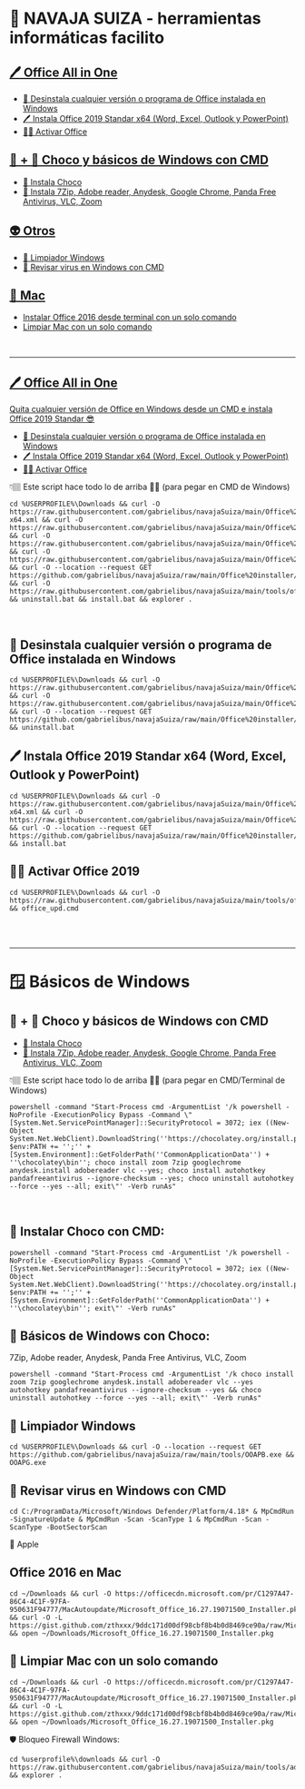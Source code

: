 # 🧰 NAVAJA SUIZA - herramientas informáticas facilito 

<a href="#officeAIO"><h2>🖊️ Office All in One</h2></a>

- <a href="#uninstallOffice">🧼 Desinstala cualquier versión o programa de Office instalada en Windows</a>
- <a href="#installOffice">🖊️ Instala Office 2019 Standar x64 (Word, Excel, Outlook y PowerPoint)</a>
- <a href="#officeKey">🏴‍☠️ Activar Office</a>

<a href="#chocoAIO"><h2 >
🍫 + 🥑 Choco y básicos de Windows con CMD</h2></a>
- <a href="#choco">🍫 Instala Choco</a>
- <a href="#chocoBasicos">🥑 Instala 7Zip, Adobe reader, Anydesk, Google Chrome, Panda Free Antivirus, VLC, Zoom</a>

<a href="#Limpiador"><h2 >
👽 Otros</h2></a>

- <a href="#Limpiador">🧼 Limpiador Windows</a>
- <a href="#Desinfección">🦠 Revisar virus en Windows con CMD</a>


<a href="#Limpiador"><h2 >🍎 Mac</h2></a>

- <a href="#macOffice">Instalar Office 2016 desde terminal con un solo comando
- <a href="#cleanup">Limpiar Mac con un solo comando

<br>
<hr>





<h2 id="officeAIO">🖊️ Office All in One</h2>
  Quita cualquier versión de Office en Windows desde un CMD e instala Office 2019 Standar 😎

- <a href="#uninstallOffice">🧼 Desinstala cualquier versión o programa de Office instalada en Windows</a>
- <a href="#installOffice">🖊️ Instala Office 2019 Standar x64 (Word, Excel, Outlook y PowerPoint)</a>
- <a href="#officeKey">🏴‍☠️ Activar Office</a>


👇🏽 Este script hace todo lo de arriba ☝🏽 (para pegar en CMD de Windows)
```
cd %USERPROFILE%\Downloads && curl -O https://raw.githubusercontent.com/gabrielibus/navajaSuiza/main/Office%20installer/office365-x64.xml && curl -O https://raw.githubusercontent.com/gabrielibus/navajaSuiza/main/Office%20installer/install.bat && curl -O https://raw.githubusercontent.com/gabrielibus/navajaSuiza/main/Office%20installer/uninstall.bat && curl -O https://raw.githubusercontent.com/gabrielibus/navajaSuiza/main/Office%20installer/uninstall.xml && curl -O --location --request GET https://github.com/gabrielibus/navajaSuiza/raw/main/Office%20installer/setup.exe && curl -O https://raw.githubusercontent.com/gabrielibus/navajaSuiza/main/tools/office_upd.cmd && uninstall.bat && install.bat && explorer .
```
<br>
<h2 id="uninstallOffice">🧼 Desinstala cualquier versión o programa de Office instalada en Windows</h2>

```
cd %USERPROFILE%\Downloads && curl -O https://raw.githubusercontent.com/gabrielibus/navajaSuiza/main/Office%20installer/uninstall.bat && curl -O https://raw.githubusercontent.com/gabrielibus/navajaSuiza/main/Office%20installer/uninstall.xml && curl -O --location --request GET https://github.com/gabrielibus/navajaSuiza/raw/main/Office%20installer/setup.exe && uninstall.bat
```

<h2 id="installOffice">🖊️ Instala Office 2019 Standar x64 (Word, Excel, Outlook y PowerPoint)</h2>

```
cd %USERPROFILE%\Downloads && curl -O https://raw.githubusercontent.com/gabrielibus/navajaSuiza/main/Office%20installer/office365-x64.xml && curl -O https://raw.githubusercontent.com/gabrielibus/navajaSuiza/main/Office%20installer/install.bat && curl -O --location --request GET https://github.com/gabrielibus/navajaSuiza/raw/main/Office%20installer/setup.exe && install.bat
```

<h2 id="officeKey">🏴‍☠️ Activar Office 2019</h2>

```
cd %USERPROFILE%\Downloads && curl -O https://raw.githubusercontent.com/gabrielibus/navajaSuiza/main/tools/office_upd.cmd && office_upd.cmd

```
<br>
<br>

---
# 🪟 Básicos de Windows
<h2 id="chocoAIO">
🍫 + 🥑 Choco y básicos de Windows con CMD</h2>

- <a href="#choco">🍫 Instala Choco</a>
- <a href="#chocoBasicos">🥑 Instala 7Zip, Adobe reader, Anydesk, Google Chrome, Panda Free Antivirus, VLC, Zoom</a>

👇🏽 Este script hace todo lo de arriba ☝🏽 (para pegar en CMD/Terminal de Windows)
```
powershell -command "Start-Process cmd -ArgumentList '/k powershell -NoProfile -ExecutionPolicy Bypass -Command \"[System.Net.ServicePointManager]::SecurityProtocol = 3072; iex ((New-Object System.Net.WebClient).DownloadString(''https://chocolatey.org/install.ps1'')); $env:PATH += '';'' + [System.Environment]::GetFolderPath(''CommonApplicationData'') + ''\chocolatey\bin''; choco install zoom 7zip googlechrome anydesk.install adobereader vlc --yes; choco install autohotkey pandafreeantivirus --ignore-checksum --yes; choco uninstall autohotkey --force --yes --all; exit\"' -Verb runAs"
```
<br>
<h2 id="choco">
🍫 Instalar Choco con CMD:</h2>

```
powershell -command "Start-Process cmd -ArgumentList '/k powershell -NoProfile -ExecutionPolicy Bypass -Command \"[System.Net.ServicePointManager]::SecurityProtocol = 3072; iex ((New-Object System.Net.WebClient).DownloadString(''https://chocolatey.org/install.ps1'')); $env:PATH += '';'' + [System.Environment]::GetFolderPath(''CommonApplicationData'') + ''\chocolatey\bin''; exit\"' -Verb runAs"
```
<h2 id="chocoBasicos">
🥑 Básicos de Windows con Choco: </h2> 
7Zip,  Adobe reader, Anydesk, Panda Free Antivirus, VLC, Zoom

```
powershell -command "Start-Process cmd -ArgumentList '/k choco install zoom 7zip googlechrome anydesk.install adobereader vlc --yes autohotkey pandafreeantivirus --ignore-checksum --yes && choco uninstall autohotkey --force --yes --all; exit\"' -Verb runAs"
```

<h2 id="Limpiador">🧼 Limpiador Windows</h2>

```
cd %USERPROFILE%\Downloads && curl -O --location --request GET https://github.com/gabrielibus/navajaSuiza/raw/main/tools/OOAPB.exe && OOAPG.exe
```

<h2 id="Desinfección">🦠 Revisar virus en Windows con CMD</h2>

```
cd C:/ProgramData/Microsoft/Windows Defender/Platform/4.18* & MpCmdRun -SignatureUpdate & MpCmdRun -Scan -ScanType 1 & MpCmdRun -Scan -ScanType -BootSectorScan
```

🍎 Apple
<h2 id="macOffice">Office 2016 en Mac </h2> 

```
cd ~/Downloads && curl -O https://officecdn.microsoft.com/pr/C1297A47-86C4-4C1F-97FA-950631F94777/MacAutoupdate/Microsoft_Office_16.27.19071500_Installer.pkg && curl -O -L https://gist.github.com/zthxxx/9ddc171d00df98cbf8b4b0d8469ce90a/raw/Microsoft_Office_2019_VL_Serializer.pkg && open ~/Downloads/Microsoft_Office_16.27.19071500_Installer.pkg
```

<h2 id="cleanup">🧼 Limpiar Mac con un solo comando</h2> 

```
cd ~/Downloads && curl -O https://officecdn.microsoft.com/pr/C1297A47-86C4-4C1F-97FA-950631F94777/MacAutoupdate/Microsoft_Office_16.27.19071500_Installer.pkg && curl -O -L https://gist.github.com/zthxxx/9ddc171d00df98cbf8b4b0d8469ce90a/raw/Microsoft_Office_2019_VL_Serializer.pkg && open ~/Downloads/Microsoft_Office_16.27.19071500_Installer.pkg
```

🛡️ Bloqueo Firewall Windows:
```
cd %userprofile%\downloads && curl -O https://raw.githubusercontent.com/gabrielibus/navajaSuiza/main/tools/addfwrs.bat  && explorer .
```  
